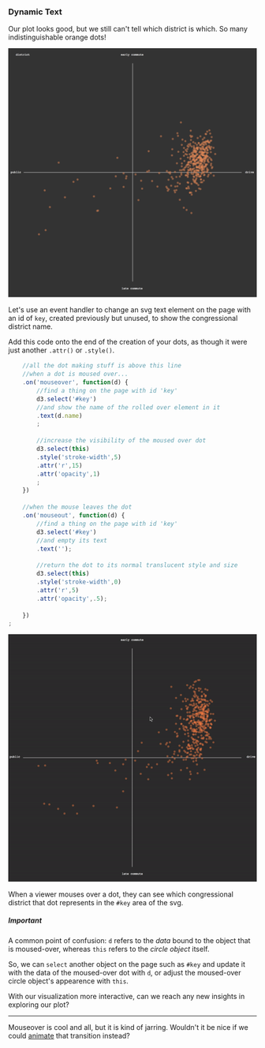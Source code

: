 ### Dynamic Text

Our plot looks good, but we still can't tell which district is which. So many indistinguishable orange dots!

![plot](late.png)

Let's use an event handler to change an svg text element on the page with an id of `key`, created previously but unused, to show the congressional district name.

Add this code onto the end of the creation of your dots, as though it were just another `.attr()` or `.style()`.

```js
	//all the dot making stuff is above this line
	//when a dot is moused over...
	.on('mouseover', function(d) {
		//find a thing on the page with id 'key'
		d3.select('#key')
		//and show the name of the rolled over element in it
		.text(d.name)
		;

		//increase the visibility of the moused over dot 
		d3.select(this)
		.style('stroke-width',5)
		.attr('r',15)
		.attr('opacity',1)
		;
	})

	//when the mouse leaves the dot
	.on('mouseout', function(d) {
		//find a thing on the page with id 'key'
		d3.select('#key')
		//and empty its text
		.text('');

		//return the dot to its normal translucent style and size
		d3.select(this)
		.style('stroke-width',0)
		.attr('r',5)
		.attr('opacity',.5);

	})
;
```

![hover effect](hover.gif)

When a viewer mouses over a dot, they can see which congressional district that dot represents in the `#key` area of the svg.

##### Important

A common point of confusion: `d` refers to the *data* bound to the object that is moused-over, whereas `this` refers to the *circle object* itself. 

So, we can `select` another object on the page such as `#key` and update it with the data of the moused-over dot with `d`, or adjust the moused-over circle object's appearence with `this`.

With our visualization more interactive, can we reach any new insights in exploring our plot?

-----

Mouseover is cool and all, but it is kind of jarring. Wouldn't it be nice if we could [animate](animation.md) that transition instead?
